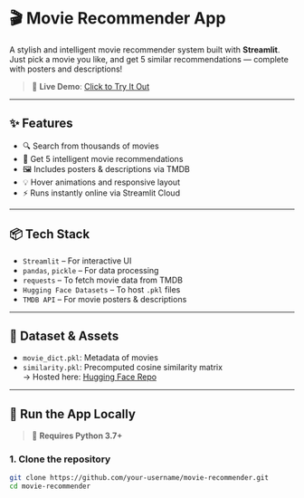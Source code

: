 # 🎬 Movie Recommender App

A stylish and intelligent movie recommender system built with **Streamlit**. Just pick a movie you like, and get 5 similar recommendations — complete with posters and descriptions!

> 🚀 **Live Demo**: [Click to Try It Out](https://movie-recommender-mndorgoirwxdjnt3xtwsvv.streamlit.app)

---

## ✨ Features

- 🔍 Search from thousands of movies
- 🎥 Get 5 intelligent movie recommendations
- 🖼️ Includes posters & descriptions via TMDB
- 💡 Hover animations and responsive layout
- ⚡ Runs instantly online via Streamlit Cloud

---

## 📦 Tech Stack

- `Streamlit` – For interactive UI
- `pandas`, `pickle` – For data processing
- `requests` – To fetch movie data from TMDB
- `Hugging Face Datasets` – To host `.pkl` files
- `TMDB API` – For movie posters & descriptions

---

## 📁 Dataset & Assets

- `movie_dict.pkl`: Metadata of movies
- `similarity.pkl`: Precomputed cosine similarity matrix  
  → Hosted here: [Hugging Face Repo](https://huggingface.co/datasets/Krishna-Radharani-123/movie-recommender-assets)

---

## 🚀 Run the App Locally

> 🐍 **Requires Python 3.7+**

### 1. Clone the repository

```bash
git clone https://github.com/your-username/movie-recommender.git
cd movie-recommender
